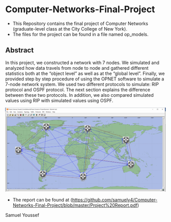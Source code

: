 # Computer-Networks-Final-Project

* This Repository contains the final project of Computer Networks (graduate-level class at the City College of New York).
* The files for the project can be found in a file named op_models.

## Abstract

In this project, we constructed a network with 7 nodes. We simulated and
analyzed how data travels from node to node and gathered different statistics both at the “object
level” as well as at the “global level”. Finally, we provided step by step procedure of using the
OPNET software to simulate a 7-node network system. We used two different protocols to
simulate: RIP protocol and OSPF protocol. The next section explains the difference between
these two protocols. In addition, we also compared simulated values using RIP with simulated
values using OSPF.

![picture alt](https://raw.githubusercontent.com/samuely4/Computer-Networks-Final-Project/master/Project%20Pics/7-node%20network%20design.PNG)

* The report can be found at (https://github.com/samuely4/Computer-Networks-Final-Project/blob/master/Project%20Report.pdf)

Samuel Youssef

